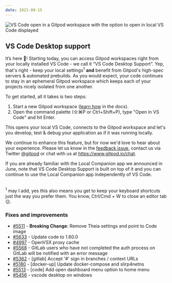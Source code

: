 ```yaml
---
date: 2021-09-15
---
```


<script>
  import Contributors from "../../components/changelog/contributors.svelte";
</script>

![VS Code open in a Gitpod workspace with the option to open in local VS Code displayed](/images/changelog/2021-09-15.jpg)

## VS Code Desktop support

It’s here 🎉! Starting today, you can access Gitpod workspaces right from your locally installed VS Code - we call it “VS Code Desktop Support”. Yep, that's right - keep your local settings<sup>1</sup> **and** benefit from Gitpod's high-spec servers & automated prebuilds. As you would expect, your code continues to stay in an ephemeral Gitpod workspace which keeps each of your projects nicely isolated from one another.

To get started, all it takes is two steps:

1. Start a new Gitpod workspace ([learn how](https://www.gitpod.io/docs/getting-started) in the docs).
1. Open the command palette (⇧⌘P or Ctrl+Shift+P), type "Open in VS Code" and hit Enter.

This opens your local VS Code, connects to the Gitpod workspace and let's you develop, test & debug your application as if it was running locally.

We continue to enhance this feature, but for now we'd love to hear about your experience. Please let us know in the [feedback issue](https://github.com/gitpod-io/gitpod/issues/5712), contact us via Twitter [@gitpod](https://twitter.com/gitpod) or chat with us at https://www.gitpod.io/chat.

If you are already familiar with the Local Companion app we announced in June, note that VS Code Desktop Support is built on top of it and you can continue to use the Local Companion app independently of VS Code.

<br />
<sup>1</sup> may I add, yes this also means you get to keep your keyboard shortcuts just the way you prefer them. You know, Ctrl/Cmd + W to close an editor tab 😉.

### Fixes and improvements

- [#5511](https://github.com/gitpod-io/gitpod/pull/5511) - **Breaking Change**: Remove Theia settings and point to Code image
- [#5633](https://github.com/gitpod-io/gitpod/pull/5633) - Update code to 1.60.0
- [#4997](https://github.com/gitpod-io/gitpod/pull/4997) - OpenVSX proxy cache
- [#5568](https://github.com/gitpod-io/gitpod/pull/5568) - GitLab users who have not completed the auth process on GitLab will be notified with an error message
- [#5362](https://github.com/gitpod-io/gitpod/pull/5362) - [gitlab] Accept '#' sign in branches / context URLs
- [#5180](https://github.com/gitpod-io/gitpod/pull/5180) - [docker-up] Update docker-compose and slirp4netns
- [#5513](https://github.com/gitpod-io/gitpod/pull/5513) - [code] Add open dashboard menu option to home menu
- [#5456](https://github.com/gitpod-io/gitpod/pull/5456) - vscode desktop on windows

<p><Contributors usernames="aledbf,akosyakov,corneliusludmann,jeanp413,laushinka" /></p>
